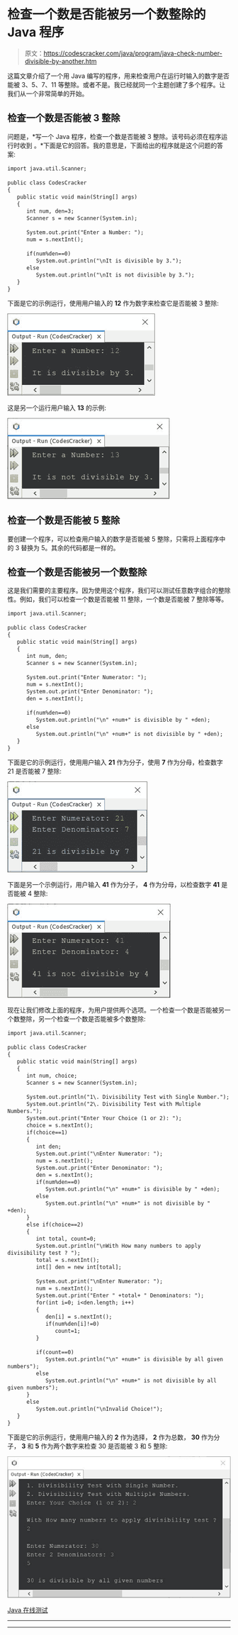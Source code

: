 # 检查一个数是否能被另一个数整除的 Java 程序

> 原文：<https://codescracker.com/java/program/java-check-number-divisible-by-another.htm>

这篇文章介绍了一个用 Java 编写的程序，用来检查用户在运行时输入的数字是否能被 3、5、7、11 等整除。或者不是。我已经就同一个主题创建了多个程序。让我们从一个非常简单的开始。

## 检查一个数是否能被 3 整除

问题是，*写一个 Java 程序，检查一个数是否能被 3 整除。该号码必须在程序运行时收到 。*下面是它的回答。我的意思是，下面给出的程序就是这个问题的答案:

```
import java.util.Scanner;

public class CodesCracker
{
   public static void main(String[] args)
   {
      int num, den=3;
      Scanner s = new Scanner(System.in);

      System.out.print("Enter a Number: ");
      num = s.nextInt();

      if(num%den==0)
         System.out.println("\nIt is divisible by 3.");
      else
         System.out.println("\nIt is not divisible by 3.");
   }
}
```

下面是它的示例运行，使用用户输入的 **12** 作为数字来检查它是否能被 3 整除:

![java check number is divisible by 3](img/d14646b69083c933e10f388eb517ad5a.png)

这是另一个运行用户输入 **13** 的示例:

![check number is divisible by 3 java](img/817fb71c2b616c3ff0c378b5e6f5683d.png)

## 检查一个数是否能被 5 整除

要创建一个程序，可以检查用户输入的数字是否能被 5 整除，只需将上面程序中的 3 替换为 5。其余的代码都是一样的。

## 检查一个数是否能被另一个数整除

这是我们需要的主要程序。因为使用这个程序，我们可以测试任意数字组合的整除性。例如，我们可以检查一个数是否能被 11 整除，一个数是否能被 7 整除等等。

```
import java.util.Scanner;

public class CodesCracker
{
   public static void main(String[] args)
   {
      int num, den;
      Scanner s = new Scanner(System.in);

      System.out.print("Enter Numerator: ");
      num = s.nextInt();
      System.out.print("Enter Denominator: ");
      den = s.nextInt();

      if(num%den==0)
         System.out.println("\n" +num+" is divisible by " +den);
      else
         System.out.println("\n" +num+" is not divisible by " +den);
   }
}
```

下面是它的示例运行，使用用户输入 **21** 作为分子，使用 **7** 作为分母，检查数字 21 是否能被 7 整除:

![java check if number is divisible by another](img/d8dcf9d5d38da7d177773321b81cc16b.png)

下面是另一个示例运行，用户输入 **41** 作为分子， **4** 作为分母，以检查数字 **41** 是否能被 4 整除:

![java check number is divisible by 4](img/df5cf1d803624c00dbbb1c52d534f2e4.png)

现在让我们修改上面的程序，为用户提供两个选项。一个检查一个数是否能被另一个数整除，另一个检查一个数是否能被多个数整除:

```
import java.util.Scanner;

public class CodesCracker
{
   public static void main(String[] args)
   {
      int num, choice;
      Scanner s = new Scanner(System.in);

      System.out.println("1\. Divisibility Test with Single Number.");
      System.out.println("2\. Divisibility Test with Multiple Numbers.");
      System.out.print("Enter Your Choice (1 or 2): ");
      choice = s.nextInt();
      if(choice==1)
      {
         int den;
         System.out.print("\nEnter Numerator: ");
         num = s.nextInt();
         System.out.print("Enter Denominator: ");
         den = s.nextInt();
         if(num%den==0)
            System.out.println("\n" +num+" is divisible by " +den);
         else
            System.out.println("\n" +num+" is not divisible by " +den);
      }
      else if(choice==2)
      {
         int total, count=0;
         System.out.println("\nWith How many numbers to apply divisibility test ? ");
         total = s.nextInt();
         int[] den = new int[total];

         System.out.print("\nEnter Numerator: ");
         num = s.nextInt();
         System.out.print("Enter " +total+ " Denominators: ");
         for(int i=0; i<den.length; i++)
         {
            den[i] = s.nextInt();
            if(num%den[i]!=0)
               count=1;
         }

         if(count==0)
            System.out.println("\n" +num+" is divisible by all given numbers");
         else
            System.out.println("\n" +num+" is not divisible by all given numbers");
      }
      else
         System.out.println("\nInvalid Choice!");
   }
}
```

下面是它的示例运行，使用用户输入的 **2** 作为选择， **2** 作为总数， **30** 作为分子， **3** 和 **5** 作为两个数字来检查 30 是否能被 3 和 5 整除:

![java divisibility test with 3 5](img/8551ebefc3edae86eca9c172fcb5526e.png)

[Java 在线测试](/exam/showtest.php?subid=1)

* * *

* * *